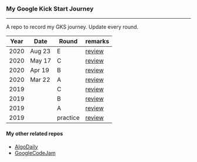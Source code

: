 ### My Google Kick Start Journey

---

A repo to record my GKS journey. Update every round.

| Year | Date   | Round    | remarks                            |
| ---- | ------ | -------- | ---------------------------------- |
| 2020 | Aug 23 | E        | [review](/2020/E/review.md)        |
| 2020 | May 17 | C        | [review](/2020/C/review.md)        |
| 2020 | Apr 19 | B        | [review](/2020/B/review.md)        |
| 2020 | Mar 22 | A        | [review](/2020/A/review.md)        |
| 2019 |        | C        | [review](/2019/roundC/review.md)   |
| 2019 |        | B        | [review](/2019/roundB/review.md)   |
| 2019 |        | A        | [review](/2019/roundA/review.md)   |
| 2019 |        | practice | [review](/2019/practice/review.md) |

#### My other related repos

-   [AlgoDaily](https://github.com/calvinchankf/AlgoDaily)
-   [GoogleCodeJam](https://github.com/calvinchankf/GoogleCodeJam)
